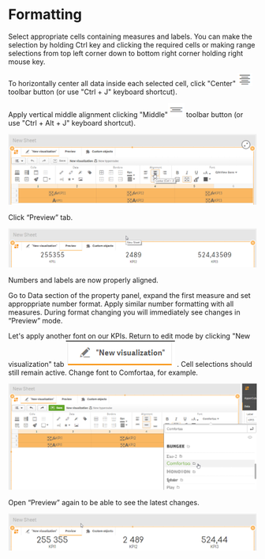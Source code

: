 # Formatting

Select appropriate cells containing measures and labels. You can make the selection by holding Ctrl key and clicking the required cells or making range selections from top left corner down to bottom right corner holding right mouse key.

To horizontally center all data inside each selected cell, click "Center" ![](../.gitbook/assets/image%20%2837%29.png)  toolbar button \(or use "Ctrl + J" keyboard shortcut\).

Apply vertical middle alignment clicking "Middle"![](../.gitbook/assets/image%20%2833%29.png) toolbar  button \(or use "Ctrl + Alt + J" keyboard shortcut\).

![](../.gitbook/assets/tutorial13.png)

Click “Preview” tab.

![](../.gitbook/assets/tutorial14.png)

Numbers and labels are now properly aligned. 

Go to Data section of the property panel, expand the first measure and set approppriate number format. Apply similar number formatting with all measures. During format changing you will immediately see changes in “Preview” mode.

Let's apply another font on our KPIs. Return to edit mode by clicking "New visualization" tab ![](../.gitbook/assets/image%20%2863%29.png) . Cell selections should still remain active. Change font to Comfortaa, for example.

![](../.gitbook/assets/tutorial15.png)


Open “Preview” again to be able to see the latest changes.

![](../.gitbook/assets/tutorial16.png)

